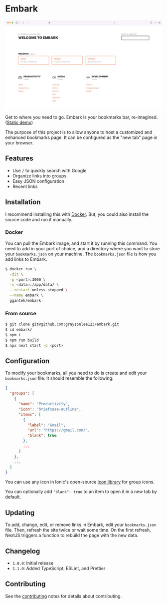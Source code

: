 # Embark

![Screenshot](/screenshot.jpeg?raw=true 'screenshot')

Get to where you need to go. Embark is your bookmarks bar, re-imagined. ([Static demo](https://ggantek-embark.vercel.app/))

The purpose of this project is to allow anyone to host a customized and enhanced bookmarks page. It can be configured as the "new tab" page in your browser.

## Features

- Use `/` to quickly search with Google
- Organize links into groups
- Easy JSON configuration
- Recent links

## Installation

I recommend installing this with [Docker](https://hub.docker.com/repository/docker/ggantek/embark/). But, you could also install the source code and run it manually.

### Docker

You can pull the Embark image, and start it by running this command. You need to add in your port of choice, and a directory where you want to store your `bookmarks.json` on your machine. The `bookmarks.json` file is how you add links to Embark.

```sh
$ docker run \
  -dit \
  -p <port>:3000 \
  -v <data>:/app/data/ \
  --restart unless-stopped \
  --name embark \
  ggantek/embark
```

### From source

```sh
$ git clone git@github.com:graysonlee123/embark.git
$ cd embark/
$ npm i
$ npm run build
$ npx next start -p <port>
```

## Configuration

To modify your bookmarks, all you need to do is create and edit your `bookmarks.json` file. It should resemble the following:

```json
{
  "groups": [
    {
      "name": "Productivity",
      "icon": "briefcase-outline",
      "items": [
        {
          "label": "Gmail",
          "url": "https://gmail.com/",
          "blank": true
        },
        ...
      ]
    },
    ...
  ]
}
```

You can use any icon in Ionic's open-source [icon library](https://ionic.io/ionicons) for group icons.

You can optionally add `"blank": true` to an item to open it in a new tab by default.

## Updating

To add, change, edit, or remove links in Embark, edit your `bookmarks.json` file. Then, refresh the site twice or wait some time. On the first refresh, NextJS triggers a function to rebuild the page with the new data.

## Changelog

- `1.0.0`: Initial release
- `1.1.0`: Added TypeScript, ESLint, and Prettier

## Contributing

See the [contributing](/CONTRIBUTING.md) notes for details about contributing.
